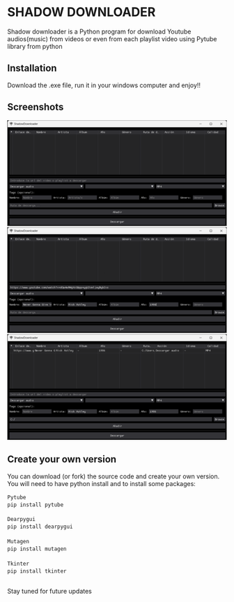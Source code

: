 
# SHADOW DOWNLOADER

Shadow downloader is a Python program for download Youtube audios(music) from videos or even from each playlist video using Pytube library from python

## Installation

Download the .exe file, run it in your windows computer and enjoy!!

## Screenshots

![Alt text](https://github.com/yo525/Youtube_Dowloader/blob/main/screenshots/main_window.png "main_window.png")
![Alt text](https://github.com/yo525/Youtube_Dowloader/blob/main/screenshots/new_song.png "new_song.png")
![Alt text](https://github.com/yo525/Youtube_Dowloader/blob/main/screenshots/song_added.png "song_added.png")

## Create your own version
You can download (or fork) the source code and create your own version.
You will need to have python install and to install some packages:

```bash
Pytube
pip install pytube

Dearpygui
pip install dearpygui

Mutagen
pip install mutagen

Tkinter
pip install tkinter
```
##
Stay tuned for future updates
